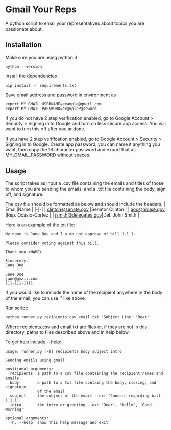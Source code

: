 # Gmail Your Reps

A python script to email your representatives about topics you are passionate about.

## Installation
Make sure you are using python 3
```
python --version
```
Install the dependencies
```
pip install -r requirements.txt
```
Save email address and password in environment as
```
export MY_GMAIL_USERNAME=example@gmail.com
export MY_GMAIL_PASSWORD=ex@mpleP@ssword
```
If you do not have 2 step verification enabled, go to Google Account > Security > Signing in to Google and turn on less secure app access. You will want to turn this off after you ar done. 

If you have 2 step verification enabled, go to Google Account > Security > Signing in to Google. Create app password, you can name it anything you want, then copy the 16 character password and export that as MY_GMAIL_PASSWORD without spaces.

## Usage
The script takes as input a .csv file containing the emails and titles of those to whom you are sending the emails, and a .txt file containing the body, sign off, and signature. 

The csv file should be formatted as below and should include the headers. 
| Email|Name |
|-|-|
| clinton@senate.gov  |Senator Clinton    |
| aoc@house.gov       |Rep. Ocasio-Cortez |
| jsmith@delegates.gov|Del. John Smith    |

Here is an example of the txt file:
```text
My name is Jane Doe and I a do not approve of bill 1.1.1.

Please consider voting against this bill.

Thank you <NAME>.

Sincerely,
Jane Doe

Jane Doe
jane@gmail.com
111-111-1111
```
If you would like to include the name of the recipient anywhere in the body of the email, you can use '<NAME>' like above. 

Run script:
```
python runner.py recipients.csv email.txt 'Subject Line' 'Dear'
```
Where recipients.csv and email.txt are files or, if they are not in this directory, paths to files described above and in help below.

To get help include --help:
```
usage: runner.py [-h] recipients body subject intro

Sending emails using gmail

positional arguments:
  recipients  a path to a csv file containing the recipient names and emails
  body        a path to a txt file containg the body, closing, and signature
              of the email
  subject     the subject of the email - ex: 'Concern regarding bill 1.1.1'
  intro       the intro or greeting - ex: 'Dear', 'Hello', 'Good Morning'

optional arguments:
  -h, --help  show this help message and exit
```


